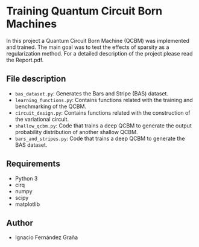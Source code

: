 # Training Quantum Circuit Born Machines

In this project a Quantum Circuit Born Machine (QCBM) was implemented and trained. The main goal was to test the effects of sparsity as a regularization method. For a detailed description of the project please read the Report.pdf.

## File description
- `bas_dataset.py`: Generates the Bars and Stripe (BAS) dataset.
- `learning_functions.py`: Contains functions related with the training and benchmarking of the QCBM. 
- `circuit_design.py`: Contains functions related with the construction of the variational circuit.
- `shallow_qcbm.py`: Code that trains a deep QCBM to generate the output probability distribution of another shallow QCBM.
- `bars_and_stripes.py`: Code that trains a deep QCBM to generate the BAS dataset.


## Requirements
- Python 3
- cirq
- numpy
- scipy
- matplotlib

## Author
- Ignacio Fernández Graña
